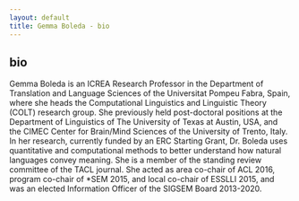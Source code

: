 ```yaml
---
layout: default
title: Gemma Boleda - bio
---
```


## bio 

Gemma Boleda is an ICREA Research Professor in the Department of Translation and Language Sciences of the Universitat Pompeu Fabra, Spain, where she heads the Computational Linguistics and Linguistic Theory (COLT) research group. She previously held post-doctoral positions at the Department of Linguistics of The University of Texas at Austin, USA, and the CIMEC Center for Brain/Mind Sciences of the University of Trento, Italy. In her research, currently funded by an ERC Starting Grant, Dr. Boleda uses quantitative and computational methods to better understand how natural languages convey meaning. She is a member of the standing review committee of the TACL journal. She acted as area co-chair of ACL 2016, program co-chair of *SEM 2015, and local co-chair of ESSLLI 2015, and was an elected Information Officer of the SIGSEM Board 2013-2020.

